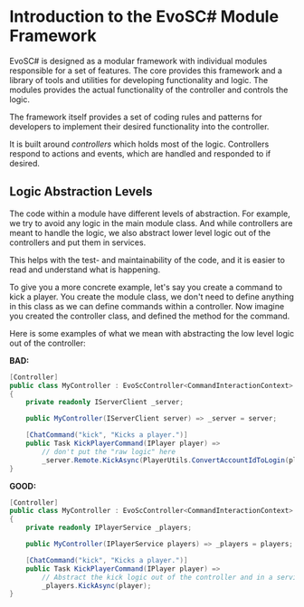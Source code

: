# Introduction to the EvoSC# Module Framework
EvoSC# is designed as a modular framework with individual modules responsible for a set of features. The core provides this framework and a library of tools and utilities for developing functionality and logic. The modules provides the actual functionality of the controller and controls the logic.

The framework itself provides a set of coding rules and patterns for developers to implement their desired functionality into the controller.

It is built around *controllers* which holds most of the logic. Controllers respond to actions and events, which are handled and responded to if desired.

## Logic Abstraction Levels
The code within a module have different levels of abstraction. For example, we try to avoid any logic in the main module class. And while controllers are meant to handle the logic, we also abstract lower level logic out of the controllers and put them in services.

This helps with the test- and maintainability of the code, and it is easier to read and understand what is happening.

To give you a more concrete example, let's say you create a command to kick a player. You create the module class, we don't need to define anything in this class as we can define commands within a controller. Now imagine you created the controller class, and defined the method for the command.

Here is some examples of what we mean with abstracting the low level logic out of the controller:

**BAD:**
```csharp
[Controller]
public class MyController : EvoScController<CommandInteractionContext>
{
    private readonly IServerClient _server;

    public MyController(IServerClient server) => _server = server;

    [ChatCommand("kick", "Kicks a player.")]
    public Task KickPlayerCommand(IPlayer player) =>
        // don't put the "raw logic" here
        _server.Remote.KickAsync(PlayerUtils.ConvertAccountIdToLogin(player.AccountId)); // [!code error]
}
```

**GOOD:**
```csharp
[Controller]
public class MyController : EvoScController<CommandInteractionContext>
{
    private readonly IPlayerService _players;

    public MyController(IPlayerService players) => _players = players;

    [ChatCommand("kick", "Kicks a player.")]
    public Task KickPlayerCommand(IPlayer player) =>
        // Abstract the kick logic out of the controller and in a service
        _players.KickAsync(player);
}
```
